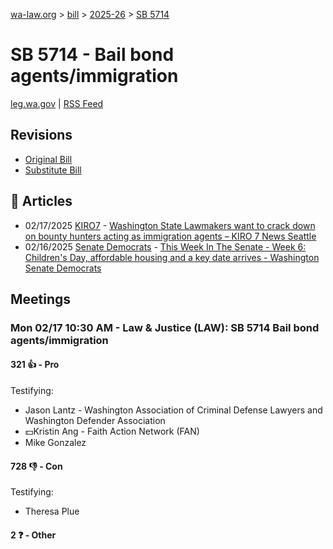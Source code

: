 [wa-law.org](/) > [bill](/bill/) > [2025-26](/bill/2025-26/) > [SB 5714](/bill/2025-26/sb/5714/)

# SB 5714 - Bail bond agents/immigration
[leg.wa.gov](https://app.leg.wa.gov/billsummary?BillNumber=5714&Year=2025&Initiative=false) | [RSS Feed](./rss.xml)

## Revisions
* [Original Bill](1/)
* [Substitute Bill](S/)

## 📰 Articles
* 02/17/2025 [KIRO7](/org/kiro7/) - [Washington State Lawmakers want to crack down on bounty hunters acting as immigration agents – KIRO 7 News Seattle](https://www.kiro7.com/news/local/washington-state-lawmakers-want-crack-down-bounty-hunters-acting-immigration-agents/DOFVYCZG4VEQPH7YINCE35KZGI/#:~:text=Senate%20Bill%205714)
* 02/16/2025 [Senate Democrats](/org/senate_democrats/) - [This Week In The Senate - Week 6: Children's Day, affordable housing and a key date arrives - Washington Senate Democrats](https://senatedemocrats.wa.gov/blog/2025/02/16/this-week-in-the-senate-week-6-childrens-day-affordable-housing-and-a-key-date-arrives/#:~:text=Senate%20Bill%205714)

## Meetings
### Mon 02/17 10:30 AM - Law & Justice (LAW): SB 5714 Bail bond agents/immigration
#### 321 👍 - Pro
Testifying:
* Jason Lantz - Washington Association of Criminal Defense Lawyers and Washington Defender Association
* 💵Kristin Ang - Faith Action Network (FAN)
* Mike Gonzalez

#### 728 👎 - Con
Testifying:
* Theresa Plue

#### 2 ❓ - Other
